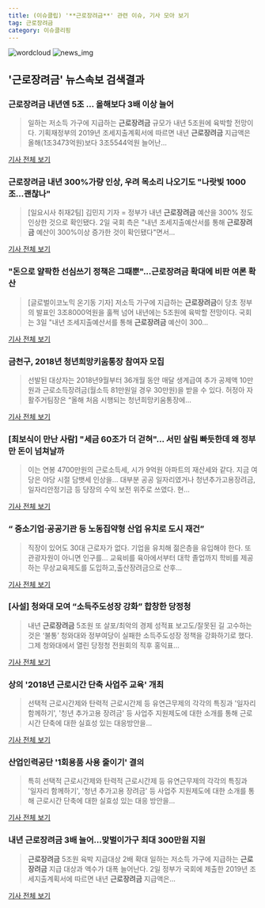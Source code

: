 ```yaml
---
title: (이슈클립) '**근로장려금**' 관련 이슈, 기사 모아 보기
tag: 근로장려금
category: 이슈클리핑
---
```

![wordcloud](https://s3.ap-northeast-2.amazonaws.com/lyrics101-wordcloud/2018-09-03-1535928505.png)
![news_img](https://user-images.githubusercontent.com/42597476/44507050-1206f400-a6e4-11e8-8d98-7ffbfebb353f.png)
## **'**근로장려금**'** 뉴스속보 검색결과
### **근로장려금** 내년엔 5조 … 올해보다 3배 이상 늘어

>일하는 저소득 가구에 지급하는 **근로장려금** 규모가 내년 5조원에 육박할 전망이다. 기획재정부의 2019년 조세지출계획서에 따르면 내년 **근로장려금** 지급액은 올해(1조3473억원)보다 3조5544억원 늘어난...

<a href="http://news.joins.com/article/olink/22527522" target="_blank">기사 전체 보기</a>

### **근로장려금** 내년 300%가량 인상, 우려 목소리 나오기도 "나랏빚 1000조…괜찮나"

>[일요시사 취재2팀]  김민지 기자 = 정부가 내년 **근로장려금** 예산을 300% 정도 인상한 것으로 확인됐다. 2일 국회 측은 "내년 조세지출예산서를 통해 **근로장려금** 예산이 300%이상 증가한 것이 확인됐다"면서...

<a href="http://www.ilyosisa.co.kr/news/articleView.html?idxno=151458" target="_blank">기사 전체 보기</a>

### "돈으로 얄팍한 선심쓰기 정책은 그때뿐"...**근로장려금** 확대에 비판 여론 확산

>[글로벌이코노믹 온기동 기자] 저소득 가구에 지급하는 **근로장려금**이 당초 정부의 발표인 3조8000억원을 훌쩍 넘어 내년에는 5조원에 육박할 전망이다. 국회는 3일 "내년 조세지출예산서를 통해 **근로장려금** 예산이 300...

<a href="http://www.g-enews.com/ko-kr/news/article/news_all/2018090307232825394e4869c120_1/article.html" target="_blank">기사 전체 보기</a>

### 금천구, 2018년 청년희망키움통장 참여자 모집

>선발된 대상자는 2018년9월부터 36개월 동안 매달 생계급여 추가 공제액 10만원과 근로소득장려금(월소득 81만원일 경우 30만원)을 받을 수 있다. 허정아 자활주거팀장은 “올해 처음 시행되는 청년희망키움통장에...

<a href="http://view.asiae.co.kr/news/view.htm?idxno=2018090222400979783" target="_blank">기사 전체 보기</a>

### [최보식이 만난 사람] "세금 60조가 더 걷혀"… 서민 살림 빠듯한데 왜 정부만 돈이 넘쳐날까

>이는 연봉 4700만원의 근로소득세, 시가 9억원 아파트의 재산세와 같다. 지금 여당은 야당 시절 담뱃세 인상을... 대부분 공공 일자리였거나 청년추가고용장려금, 일자리안정기금 등 당장의 수익 보전 위주로 쓰였다. 현...

<a href="http://news.chosun.com/site/data/html_dir/2018/09/02/2018090202154.html?utm_source=naver&utm_medium=original&utm_campaign=news" target="_blank">기사 전체 보기</a>

### “ 중소기업·공공기관 등 노동집약형 산업 유치로 도시 재건”

>직장이 있어도 30대 근로자가 없다. 기업을 유치해 젊은층을 유입해야 한다. 또 관광자원이 아니면 인구를... 교육비를 육아에서부터 대학 졸업까지 학비를 제공하는 무상교육제도를 도입하고,출산장려금으로 산후...

<a href="http://www.kado.net/?mod=news&act=articleView&idxno=928436" target="_blank">기사 전체 보기</a>

### [사설] 청와대 모여 “소득주도성장 강화” 합창한 당정청

>내년 **근로장려금** 5조원 또 살포/최악의 경제 성적표 보고도/잘못된 길 고수하는 것은 ‘불통’ 청와대와 정부여당이 실패한 소득주도성장 정책을 강화하기로 했다. 그제 청와대에서 열린 당정청 전원회의 직후 홍익표...

<a href="http://www.segye.com/content/html/2018/09/02/20180902003452.html?OutUrl=naver" target="_blank">기사 전체 보기</a>

### 상의 '2018년 근로시간 단축 사업주 교육' 개최

>선택적 근로시간제와 탄력적 근로시간제 등 유연근무제의 각각의 특징과 '일자리 함께하기', '청년 추가고용 장려금' 등 사업주 지원제도에 대한 소개를 통해 근로시간 단축에 대한 실효성 있는 대응방안을...

<a href="http://www.iusm.co.kr/news/articleView.html?idxno=814800" target="_blank">기사 전체 보기</a>

### 산업인력공단 '1회용품 사용 줄이기' 결의

>특히 선택적 근로시간제와 탄력적 근로시간제 등 유연근무제의 각각의 특징과 '일자리 함께하기', '청년 추가고용 장려금' 등 사업주 지원제도에 대한 소개를 통해 근로시간 단축에 대한 실효성 있는 대응 방안을...

<a href="http://www.ujeil.com/news/articleView.html?idxno=213177" target="_blank">기사 전체 보기</a>

### 내년 **근로장려금** 3배 늘어...맞벌이가구 최대 300만원 지원

>**근로장려금** 5조원 육박 지급대상 2배 확대 일하는 저소득 가구에 지급하는 **근로장려금** 지급 대상과 액수가 대폭 늘어난다. 2일 정부가 국회에 제출한 2019년 조세지출계획서에 따르면 내년 **근로장려금** 지급액은...

<a href="http://news.hankyung.com/article/2018090212467" target="_blank">기사 전체 보기</a>


